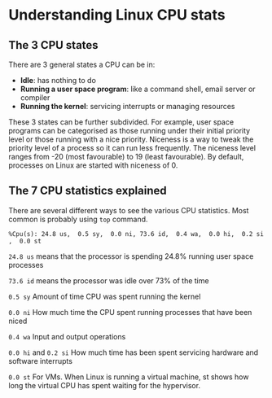 # Understanding Linux CPU stats
## The 3 CPU states
There are 3 general states a CPU can be in:
- **Idle**: has nothing to do
- **Running a user space program**: like a command shell, email server or compiler
- **Running the kernel**: servicing interrupts or managing resources

These 3 states can be further subdivided. For example, user space programs can be categorised as those running under their initial priority level or those running with a nice priority. Niceness is a way to tweak the priority level of a process so it can run less frequently. The niceness level ranges from -20 (most favourable) to 19 (least favourable). By default, processes on Linux are started with niceness of 0.

## The 7 CPU statistics explained
There are several different ways to see the various CPU statistics. Most common is probably using `top` command.

`%Cpu(s): 24.8 us,  0.5 sy,  0.0 ni, 73.6 id,  0.4 wa,  0.0 hi,  0.2 si,  0.0 st`

`24.8 us` means that the processor is spending 24.8% running user space processes

`73.6 id` means the processor was idle over 73% of the time

`0.5 sy` Amount of time CPU was spent running the kernel

`0.0 ni` How much time the CPU spent running processes that have been niced

`0.4 wa` Input and output operations

`0.0 hi` and `0.2 si` How much time has been spent servicing hardware and software interrupts

`0.0 st` For VMs. When Linux is running a virtual machine, st shows how long the virtual CPU has spent waiting for the hypervisor.
